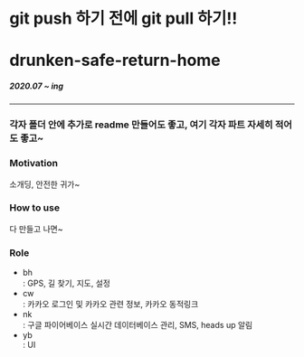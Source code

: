# git push 하기 전에 git pull 하기!!
# drunken-safe-return-home
##### 2020.07 ~ ing
--------------------------
### 각자 폴더 안에 추가로 readme 만들어도 좋고, 여기 각자 파트 자세히 적어도 좋고~

### Motivation
 소개딩, 안전한 귀가~
 
### How to use
 다 만들고 나면~

### Role
+ bh   
: GPS, 길 찾기, 지도, 설정
+ cw   
: 카카오 로그인 및 카카오 관련 정보, 카카오 동적링크
+ nk   
: 구글 파이어베이스 실시간 데이터베이스 관리, SMS, heads up 알림 
+ yb   
: UI
